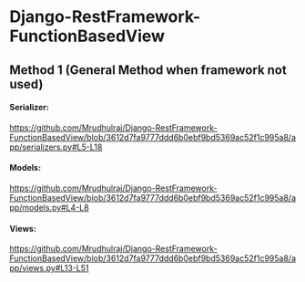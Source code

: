 # Django-RestFramework-FunctionBasedView

## Method 1 (General Method when framework not used)

#### Serializer:
https://github.com/Mrudhulraj/Django-RestFramework-FunctionBasedView/blob/3612d7fa9777ddd6b0ebf9bd5369ac52f1c995a8/app/serializers.py#L5-L18

#### Models:
https://github.com/Mrudhulraj/Django-RestFramework-FunctionBasedView/blob/3612d7fa9777ddd6b0ebf9bd5369ac52f1c995a8/app/models.py#L4-L8

#### Views:
https://github.com/Mrudhulraj/Django-RestFramework-FunctionBasedView/blob/3612d7fa9777ddd6b0ebf9bd5369ac52f1c995a8/app/views.py#L13-L51
